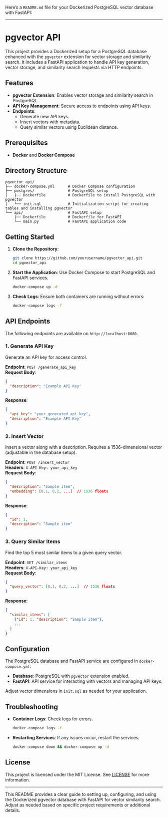 Here’s a `README.md` file for your Dockerized PostgreSQL vector database with FastAPI:

---

# pgvector API

This project provides a Dockerized setup for a PostgreSQL database enhanced with the `pgvector` extension for vector storage and similarity search. It includes a FastAPI application to handle API key generation, vector storage, and similarity search requests via HTTP endpoints.

## Features

- **pgvector Extension**: Enables vector storage and similarity search in PostgreSQL.
- **API Key Management**: Secure access to endpoints using API keys.
- **Endpoints**:
  - Generate new API keys.
  - Insert vectors with metadata.
  - Query similar vectors using Euclidean distance.

## Prerequisites

- **Docker** and **Docker Compose**

## Directory Structure

```
pgvector_api/
├── docker-compose.yml      # Docker Compose configuration
├── postgres/               # PostgreSQL setup
│   ├── Dockerfile          # Dockerfile to install PostgreSQL with pgvector
│   └── init.sql            # Initialization script for creating tables and installing pgvector
└── api/                    # FastAPI setup
    ├── Dockerfile          # Dockerfile for FastAPI
    └── main.py             # FastAPI application code
```

## Getting Started

1. **Clone the Repository**:
   ```bash
   git clone https://github.com/yourusername/pgvector_api.git
   cd pgvector_api
   ```

2. **Start the Application**:
   Use Docker Compose to start PostgreSQL and FastAPI services.
   ```bash
   docker-compose up -d
   ```

3. **Check Logs**:
   Ensure both containers are running without errors:
   ```bash
   docker-compose logs -f
   ```

## API Endpoints

The following endpoints are available on `http://localhost:8080`.

### 1. Generate API Key

Generate an API key for access control.

**Endpoint**: `POST /generate_api_key`  
**Request Body**:
   ```json
   {
     "description": "Example API Key"
   }
   ```
**Response**:
   ```json
   {
     "api_key": "your_generated_api_key",
     "description": "Example API Key"
   }
   ```

### 2. Insert Vector

Insert a vector along with a description. Requires a 1536-dimensional vector (adjustable in the database setup).

**Endpoint**: `POST /insert_vector`  
**Headers**: `X-API-Key: your_api_key`  
**Request Body**:
   ```json
   {
     "description": "Sample item",
     "embedding": [0.1, 0.2, ...]  // 1536 floats
   }
   ```
**Response**:
   ```json
   {
     "id": 1,
     "description": "Sample item"
   }
   ```

### 3. Query Similar Items

Find the top 5 most similar items to a given query vector.

**Endpoint**: `GET /similar_items`  
**Headers**: `X-API-Key: your_api_key`  
**Request Body**:
   ```json
   {
     "query_vector": [0.1, 0.2, ...]  // 1536 floats
   }
   ```
**Response**:
   ```json
   {
     "similar_items": [
       {"id": 1, "description": "Sample item"},
       ...
     ]
   }
   ```

## Configuration

The PostgreSQL database and FastAPI service are configured in `docker-compose.yml`:

- **Database**: PostgreSQL with `pgvector` extension enabled.
- **FastAPI**: API service for interacting with vectors and managing API keys.

Adjust vector dimensions in `init.sql` as needed for your application.

## Troubleshooting

- **Container Logs**: Check logs for errors.
  ```bash
  docker-compose logs -f
  ```
- **Restarting Services**: If any issues occur, restart the services.
  ```bash
  docker-compose down && docker-compose up -d
  ```

## License

This project is licensed under the MIT License. See [LICENSE](LICENSE) for more information.

---

This README provides a clear guide to setting up, configuring, and using the Dockerized pgvector database with FastAPI for vector similarity search. Adjust as needed based on specific project requirements or additional details.

